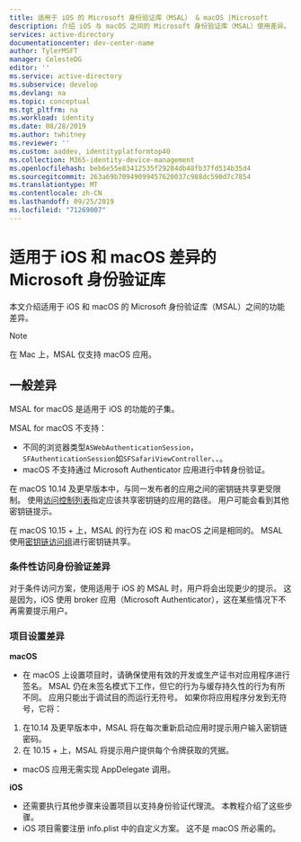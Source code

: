 ```yaml
---
title: 适用于 iOS 的 Microsoft 身份验证库（MSAL） & macOS |Microsoft
description: 介绍 iOS 与 macOS 之间的 Microsoft 身份验证库（MSAL）使用差异。
services: active-directory
documentationcenter: dev-center-name
author: TylerMSFT
manager: CelesteDG
editor: ''
ms.service: active-directory
ms.subservice: develop
ms.devlang: na
ms.topic: conceptual
ms.tgt_pltfrm: na
ms.workload: identity
ms.date: 08/28/2019
ms.author: twhitney
ms.reviewer: ''
ms.custom: aaddev, identityplatformtop40
ms.collection: M365-identity-device-management
ms.openlocfilehash: beb6e55e83412535f29284db48fb37fd514b35d4
ms.sourcegitcommit: 263a69b70949099457620037c988dc590d7c7854
ms.translationtype: MT
ms.contentlocale: zh-CN
ms.lasthandoff: 09/25/2019
ms.locfileid: "71269007"
---
```

# <a name="microsoft-authentication-library-for-ios-and-macos-differences"></a>适用于 iOS 和 macOS 差异的 Microsoft 身份验证库

本文介绍适用于 iOS 和 macOS 的 Microsoft 身份验证库（MSAL）之间的功能差异。

> [!NOTE]
> 在 Mac 上，MSAL 仅支持 macOS 应用。

## <a name="general-differences"></a>一般差异

MSAL for macOS 是适用于 iOS 的功能的子集。

MSAL for macOS 不支持：

- 不同的浏览器类型`ASWebAuthenticationSession`， `SFAuthenticationSession`如`SFSafariViewController`、、。
- macOS 不支持通过 Microsoft Authenticator 应用进行中转身份验证。

在 macOS 10.14 及更早版本中，与同一发布者的应用之间的密钥链共享更受限制。 使用[访问控制列表](https://developer.apple.com/documentation/security/keychain_services/access_control_lists?language=objc)指定应该共享密钥链的应用的路径。 用户可能会看到其他密钥链提示。

在 macOS 10.15 + 上，MSAL 的行为在 iOS 和 macOS 之间是相同的。 MSAL 使用[密钥链访问组](https://developer.apple.com/documentation/security/keychain_services/keychain_items/sharing_access_to_keychain_items_among_a_collection_of_apps?language=objc)进行密钥链共享。 

### <a name="conditional-access-authentication-differences"></a>条件性访问身份验证差异

对于条件访问方案，使用适用于 iOS 的 MSAL 时，用户将会出现更少的提示。 这是因为，iOS 使用 broker 应用（Microsoft Authenticator），这在某些情况下不再需要提示用户。

### <a name="project-setup-differences"></a>项目设置差异

**macOS**

- 在 macOS 上设置项目时，请确保使用有效的开发或生产证书对应用程序进行签名。 MSAL 仍在未签名模式下工作，但它的行为与缓存持久性的行为有所不同。 应用只能出于调试目的而运行无符号。 如果你将应用程序分发到无符号，它将：
1. 在10.14 及更早版本中，MSAL 将在每次重新启动应用时提示用户输入密钥链密码。
2. 在 10.15 + 上，MSAL 将提示用户提供每个令牌获取的凭据。 

- macOS 应用无需实现 AppDelegate 调用。

**iOS**

- 还需要执行其他步骤来设置项目以支持身份验证代理流。 本教程介绍了这些步骤。
- iOS 项目需要注册 info.plist 中的自定义方案。 这不是 macOS 所必需的。
